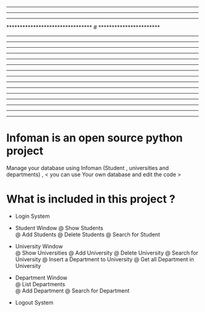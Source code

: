 *************************************************************************************************************************************************
*************************************************************************************************************************************************
********************************                                                                                          ***********************
********************************  #                                                                                       ***********************
********************************                                                                                          ***********************
********************************  *  *          *   **********   ************   *           **  ***********  *        *   ***********************
********************************  *  * *        *   *            *          *   * *        * *  *         *  **       *   ***********************
********************************  *  *  *       *   *            *          *   *  *      *  *  *         *  * *      *   ***********************
********************************  *  *   *      *   *            *          *   *   *    *   *  *         *  *  *     *   ***********************
********************************  *  *    *     *   **********   *          *   *     * *    *  ***********  *   *    *   ***********************
********************************  *  *     *    *   *            *          *   *      *     *  *         *  *    *   *   ***********************
********************************  *  *      *   *   *            *          *   *            *  *         *  *     *  *   ***********************
********************************  *  *       *  *   *            *          *   *            *  *         *  *      * *   ***********************
********************************  *  *        * *   *            *          *   *            *  *         *  *       **   ***********************
********************************  *  *         *    *            ************   *            *  *         *  *        *   ***********************
********************************                                                                                          ***********************
********************************                                                                                          ***********************
*************************************************************************************************************************************************
*************************************************************************************************************************************************

# Infoman is an open source python project #

Manage your database using Infoman (Student , universities and departments) , < you can use Your own database and edit the code >

# What is included in this project ?
* Login System

* Student Window
                @ Show Students  
		@ Add Students
		@ Delete Students
		@ Search for Student


* University Window  
		@ Show Universities
		@ Add University
		@ Delete University
		@ Search for University
		@ Insert a Department to University
		@ Get all Department in University


* Department Window  
		@ List Departments 		
		@ Add Department
		@ Search for Department

* Logout System 
                     

                  
